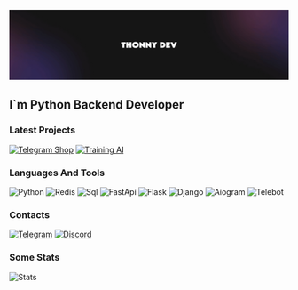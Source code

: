 ![Header](https://github.com/Thonny-Developer/Thonny-Developer/blob/main/assets/header.jpg)

## I`m Python Backend Developer

### Latest Projects

[![Telegram Shop](https://github-readme-stats.vercel.app/api/pin/?username=Thonny-Developer&repo=Telegram-Marketplace-Bot&theme=dark)](https://github.com/Thonny-Developer/Telegram-Marketplace-Bot)
[![Training AI](https://github-readme-stats.vercel.app/api/pin/?username=Thonny-Developer&repo=Training-AI-Model&theme=dark)](https://github.com/Thonny-Developer/Training-AI-Model)

### Languages And Tools

![Python](https://img.shields.io/badge/Python-050505?style=for-the-badge&logo=python)
![Redis](https://img.shields.io/badge/redis-050505?style=for-the-badge&logo=redis)
![Sql](https://img.shields.io/badge/sql-050505?style=for-the-badge&logo=mysql&logoColor=00648B)
![FastApi](https://img.shields.io/badge/FastApi-050505?style=for-the-badge&logo=fastapi)
![Flask](https://img.shields.io/badge/flask-050505?style=for-the-badge&logo=flask)
![Django](https://img.shields.io/badge/Django-050505?style=for-the-badge&logo=django)
![Aiogram](https://img.shields.io/badge/aiogram-050505?style=for-the-badge&logo=telegram&logoColor=ffffff)
![Telebot](https://img.shields.io/badge/telebot-050505?style=for-the-badge&logo=telegram&logoColor=ffffff)

### Contacts

[![Telegram](https://img.shields.io/badge/telegram-050505?style=for-the-badge&logo=telegram)](https://t.me/thonny812)
[![Discord](https://img.shields.io/badge/discord-050505?style=for-the-badge&logo=discord)](https://discordapp.com/users/1008015054916026399)

### Some Stats

![Stats](https://github-readme-stats.vercel.app/api?username=Thonny-Developer&show_icons=true&theme=dark)
